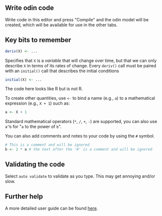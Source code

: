 ## Write odin code

Write code in this editor and press "Compile" and the odin model will be created, which will be available for use in the other tabs.

## Key bits to remember

```r
deriv(X) <- ...
```

Specifies that `X` is a *variable* that will change over time, but that we can only describe `X` in terms of its rates of change.  Every `deriv()` call must be paired with an `initial()` call that describes the initial conditions

```r
initial(X) <- ...
```

The code here looks like R but is not R.

To create other quantities, use `<-` to bind a name (e.g., `a`) to a mathematical expression (e.g., `X + 1`) such as:

```r
a <- X + 1
```

Standard mathematical operators (`*`, `/`, `+`, `-`) are supported, you can also use `a^b` for "`a` to the power of `b`".

You can also add comments and notes to your code by using the `#` symbol.

``` r
# This is a comment and will be ignored
b <- 2 * a # the text after the '#' is a comment and will be ignored
```

## Validating the code

Select `auto validate` to validate as you type.  This may get annoying and/or slow.

## Further help

A more detailed user guide can be found [here](https://mrc-ide.github.io/infectiousdiseasemodels-2019/guide/).
